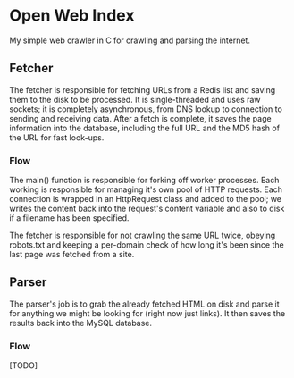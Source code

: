 Open Web Index
==============

My simple web crawler in C for crawling and parsing the internet.

Fetcher
-------

The fetcher is responsible for fetching URLs from a Redis list and saving them to the disk to be processed. It is single-threaded and uses raw sockets; it is completely asynchronous, from DNS lookup to connection to sending and receiving data.  After a fetch is complete, it saves the page information into the database, including the full URL and the MD5 hash of the URL for fast look-ups.

### Flow

The main() function is responsible for forking off worker processes.  Each working is responsible for managing it's own pool of HTTP requests. Each connection is wrapped in an HttpRequest class and added to the pool; we writes the content back into the request's content variable and also to disk if a filename has been specified. 

The fetcher is responsible for not crawling the same URL twice, obeying robots.txt and keeping a per-domain check of how long it's been since the last page was fetched from a site.

Parser
------

The parser's job is to grab the already fetched HTML on disk and parse it for anything we might be looking for (right now just links).  It then saves the results back into the MySQL database.

### Flow

[TODO]
